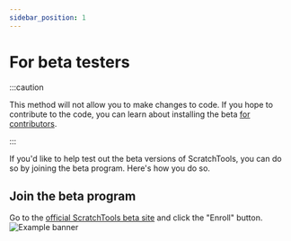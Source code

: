```yaml
---
sidebar_position: 1
---
```


# For beta testers

:::caution

This method will not allow you to make changes to code. If you hope to contribute to the code, you can learn about installing the beta [for contributors](https://docs.scratchtools.app/docs/getting-started/installing-beta/contributors).

:::

If you'd like to help test out the beta versions of ScratchTools, you can do so by joining the beta program. Here's how you do so.

## Join the beta program
Go to the [official ScratchTools beta site](https://scratchtools.zip) and click the "Enroll" button.
![Example banner](./assets/beta-site.png)